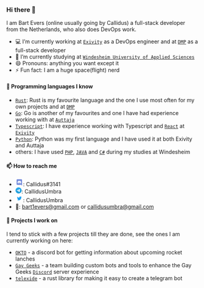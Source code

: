 ### Hi there 👋

I am Bart Evers (online usually going by Callidus) a full-stack developer from the Netherlands, who also does DevOps work.

- 💻 I’m currently working at [`Exivity`] as a DevOps engineer and at [`DMP`] as a full-stack developer
- 🌱 I’m currently studying at [`Windesheim University of Applied Sciences`]
- 😄 Pronouns: anything you want except it
- ⚡ Fun fact: I am a huge space(flight) nerd

#### 💬 Programming languages I know

- [`Rust`]: Rust is my favourite language and the one I use most often for my own projects and at [`DMP`]
- [`Go`]: Go is another of my favourites and one I have had experience working with at [`Auttaja`]
- [`Typescript`]: I have experience working with Typescript and [`React`] at [`Exivity`]
- [`Python`]: Python was my first language and I have used it at both Exivity and Auttaja
- others: I have used [`PHP`], [`JAVA`] and [`C#`] during my studies at Windesheim

#### 📫 How to reach me

- ![discord](https://raw.githubusercontent.com/Baev1/Baev1/master/logo-discord.png): Callidus#3141
- ![telegram](https://raw.githubusercontent.com/Baev1/Baev1/master/logo-telegram.png): CallidusUmbra
- ![twitter](https://raw.githubusercontent.com/Baev1/Baev1/master/logo-twitter.png): CallidusUmbra
- 📧: bart1evers@gmail.com or callidusumbra@gmail.com

#### 🔭 Projects I work on

I tend to stick with a few projects till they are done, see the ones I am currently working on here:

- [`OKTO`] - a discord bot for getting information about upcoming rocket lanches
- [`Gay Geeks`] - a team building custom bots and tools to enhance the Gay Geeks [`Discord`] server experience
- [`telexide`] - a rust library for making it easy to create a telegram bot

<!----------------- LINKS --------------->

[`typescript`]: https://www.typescriptlang.org/
[`go`]: https://golang.org/
[`rust`]: https://www.rust-lang.org/
[`react`]: https://reactjs.org/
[`python`]: https://www.python.org/
[`php`]: https://www.php.net/
[`java`]: https://www.oracle.com/java/
[`c#`]: https://docs.microsoft.com/en-us/dotnet/csharp/
[`dmp`]: https://www.dm-p.com/
[`exivity`]: https://exivity.com/
[`windesheim university of applied sciences`]: https://www.windesheim.nl/
[`discord`]: https://discord.com/
[`gay geeks`]: https://gaygeeks.gg/
[`okto`]: https://github.com/Baev1/okto
[`telexide`]: https://github.com/Baev1/telexide
[`auttaja`]: https://github.com/auttaja
